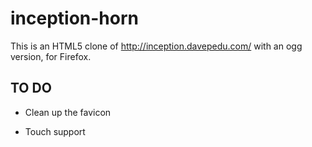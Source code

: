 inception-horn
==

This is an HTML5 clone of http://inception.davepedu.com/ with an ogg version, for Firefox.

TO DO
--

* Clean up the favicon

* Touch support
